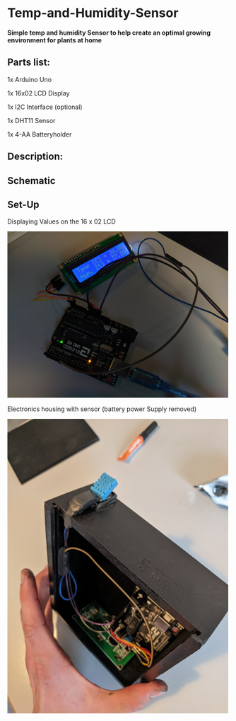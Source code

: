 # Temp-and-Humidity-Sensor

**Simple temp and humidity Sensor to help create an optimal growing environment for plants at home**


## Parts list:

1x Arduino Uno

1x 16x02 LCD Display

1x I2C Interface (optional)

1x DHT11 Sensor

1x 4-AA Batteryholder

## Description:

## Schematic

## Set-Up

Displaying Values on the 16 x 02 LCD

<img src="images/Display.jpg" width="500" >

Electronics housing with sensor (battery power Supply removed)

<img src="images/Housing.jpg" width="500" >


